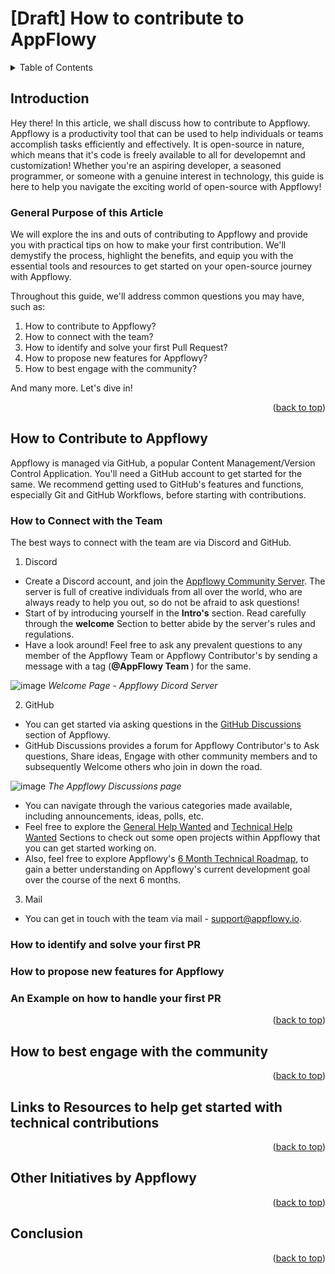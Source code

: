 # \[Draft] How to contribute to AppFlowy


<!-- TABLE OF CONTENTS -->
<details>
  <summary>Table of Contents</summary>
  <ol>
    <li>
      <a href="#introduction">Introduction</a>
      <ul>
        <li><a href="#general-purpose-of-this-article">General Purpose of this Article</a></li>
      </ul>
    </li>
    <li>
      <a href="#how-to-contribute-to-appflowy">How to Contribute to Appflowy</a>
      <ul>
        <li><a href="#how-to-connect-with-the-team">How to Connect with the Team</a></li>
        <li><a href="#how-to-identify-and-solve-your-first-pr">How to identify and solve your first PR</a></li>
        <li><a href="#how-to-propose-new-features-for-appflowy">How to propose new features for Appflowy (via GitHub Issues)</a></li>
        <li><a href="#an-example-on-how-to-handle-your-first-pr">An Example on how to handle your first PR</a></li>
      </ul>
    </li>
    <li><a href="#how-to-best-engage-with-the-community">How to best engage with the community</a></li>
    <li><a href="#links-to-resources-to-help-get-started-with-technical-contributions">Links to Resources to help get started with Technical Contributions</a></li>
    <li><a href="#other-initiatives-by-appflowy">Other Initiatives by Appflowy</a></li>
    <li><a href="#conclusion">Conclusion</a></li>
  </ol>
</details>



<!-- Introduction -->
## Introduction
<p>Hey there! In this article, we shall discuss how to contribute to Appflowy. Appflowy is a productivity tool that can be used to help individuals or teams accomplish tasks efficiently and effectively. It is open-source in nature, which means that it's code is freely available to all for developemnt and customization! Whether you're an aspiring developer, a seasoned programmer, or someone with a genuine interest in technology, this guide is here to help you navigate the exciting world of open-source with Appflowy!</p>

### General Purpose of this Article
<p>We will explore the ins and outs of contributing to Appflowy and provide you with practical tips on how to make your first contribution. We'll demystify the process, highlight the benefits, and equip you with the essential tools and resources to get started on your open-source journey with Appflowy.

Throughout this guide, we'll address common questions you may have, such as:

1. How to contribute to Appflowy?
2. How to connect with the team?
3. How to identify and solve your first Pull Request?
4. How to propose new features for Appflowy?
5. How to best engage with the community?
  
And many more. Let's dive in!</p>
<p align="right">(<a href="#introduction">back to top</a>)</p>


<!-- How to Contribute -->
## How to Contribute to Appflowy
<p>Appflowy is managed via GitHub, a popular Content Management/Version Control Application. You'll need a GitHub account to get started for the same. We recommend getting used to GitHub's features and functions, especially Git and GitHub Workflows, before starting with contributions.</p>

### How to Connect with the Team
<p>The best ways to connect with the team are via Discord and GitHub. </p> 

1. Discord 
  - Create a Discord account, and join the [Appflowy Community Server](https://discord.com/invite/9Q2xaN37tV). The server is full of creative individuals from all over the world, who are always ready to help you out, so do not be afraid to ask questions!
  - Start of by introducing yourself in the <b>Intro's</b> section. Read carefully through the <b>welcome</b> Section to better abide by the server's rules and regulations.
  - Have a look around! Feel free to ask any prevalent questions to any member of the Appflowy Team or Appflowy Contributor's by sending a message with a tag (<b>@AppFlowy Team </b>) for the same.

![image](https://user-images.githubusercontent.com/70965472/237025457-bf33e70d-8fbd-4bea-a25e-f1d0ea2147bf.png)
*Welcome Page - Appflowy Dicord Server*

2. GitHub  
  - You can get started via asking questions in the [GitHub Discussions](https://github.com/AppFlowy-IO/AppFlowy/discussions) section of Appflowy.
  - GitHub Discussions provides a forum for Appflowy Contributor's to Ask questions, Share ideas, Engage with other community members and to subsequently Welcome others who join in down the road.

![image](https://user-images.githubusercontent.com/70965472/237032567-9d75b320-423e-4bc2-805d-7bcb7c96217c.png)
*The Appflowy Discussions page*

   - You can navigate through the various categories made available, including announcements, ideas, polls, etc.
   - Feel free to explore the [General Help Wanted](https://github.com/AppFlowy-IO/AppFlowy/discussions/categories/general-help-wanted) and [Technical Help Wanted](https://github.com/AppFlowy-IO/AppFlowy/discussions/categories/technical-help-wanted) Sections to check out some open projects within Appflowy that you can get started working on.
   - Also, feel free to explore Appflowy's [6 Month Technical Roadmap](https://github.com/AppFlowy-IO/AppFlowy/discussions/1715), to gain a better understanding on Appflowy's current development goal over the course of the next 6 months.

3. Mail 
  - You can get in touch with the team via mail - [support@appflowy.io](support@appflowy.io).



### How to identify and solve your first PR

### How to propose new features for Appflowy

### An Example on how to handle your first PR

<p align="right">(<a href="#introduction">back to top</a>)</p>



<!-- How to best engage with the community -->
## How to best engage with the community

<p align="right">(<a href="#introduction">back to top</a>)</p>

<!-- Links to Resources to help get started with technical contributions -->
## Links to Resources to help get started with technical contributions

<p align="right">(<a href="#introduction">back to top</a>)</p>

<!-- Other Initiatives by Appflowy -->
## Other Initiatives by Appflowy

<p align="right">(<a href="#introduction">back to top</a>)</p>

<!-- Conclusion -->
## Conclusion

<p align="right">(<a href="#introduction">back to top</a>)</p>




<!-- MARKDOWN LINKS & IMAGES -->
<!-- https://www.markdownguide.org/basic-syntax/#reference-style-links -->


